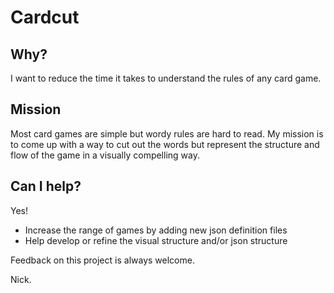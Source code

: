 # Cardcut

## Why?

I want to reduce the time it takes to understand the rules of any card game.

## Mission

Most card games are simple but wordy rules are hard to read. My mission is to come up with a way to cut out the words but represent the structure and flow of the game in a visually compelling way.

## Can I help?

Yes!

- Increase the range of games by adding new json definition files
- Help develop or refine the visual structure and/or json structure

Feedback on this project is always welcome.

Nick.
